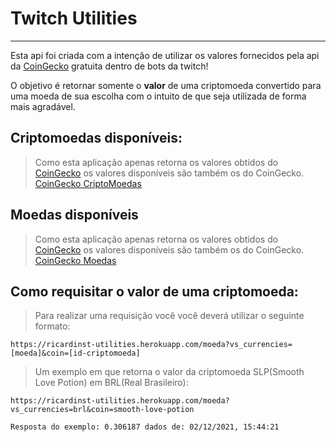 # Twitch Utilities

***

Esta api foi criada com a intenção de utilizar os valores fornecidos pela api da [CoinGecko](https://www.coingecko.com/api) gratuita dentro de bots da twitch!

O objetivo é retornar somente o **valor** de uma criptomoeda convertido para uma moeda de sua escolha com o intuito de que seja utilizada de forma mais agradável.

## Criptomoedas disponíveis:
    
>Como esta aplicação apenas retorna os valores obtidos do [CoinGecko](https://www.coingecko.com) os valores disponíveis são também os do CoinGecko.
[CoinGecko CriptoMoedas](https://api.coingecko.com/api/v3/coins/list)

## Moedas disponíveis
>Como esta aplicação apenas retorna os valores obtidos do [CoinGecko](https://www.coingecko.com) os valores disponíveis são também os do CoinGecko.
[CoinGecko Moedas](https://api.coingecko.com/api/v3/simple/supported_vs_currencies)

## Como requisitar o valor de uma criptomoeda:

> Para realizar uma requisição você você deverá utilizar o seguinte formato:
```
https://ricardinst-utilities.herokuapp.com/moeda?vs_currencies=[moeda]&coin=[id-criptomoeda]
```

>  Um exemplo em que retorna o valor da criptomoeda SLP(Smooth Love Potion) em BRL(Real Brasileiro):
```
https://ricardinst-utilities.herokuapp.com/moeda?vs_currencies=brl&coin=smooth-love-potion
```
```
Resposta do exemplo: 0.306187 dados de: 02/12/2021, 15:44:21
```
